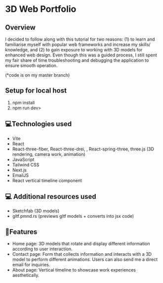 <h1>3D Web Portfolio</h1>

<h2>Overview</h2>
<p>I decided to follow along with this tutorial for two reasons: (1) to learn and familiarise myself with popular web frameworks and increase my skills/ knowledge, and (2) to gain exposure to working with 3D models for enhanced web design. Even though this was a guided process, I still spent my fair share of time troubleshooting and debugging the application to ensure smooth operation. </p>
<p>(*code is on my master branch)</p>

<h2>Setup for local host</h2>
<ol>
  <li>npm install</li>
  <li>npm run dev></li>
</ol>

<h2> 💻Technologies used </h2>
<ul>
  <li>Vite</li>
  <li>React</li>
  <li>React-three-fiber, React-three-drei, , React-spring-three, three.js (3D rendering, camera work, animation) </li>
  <li>JavaScript</li>
  <li>Tailwind CSS</li>
  <li>Next.js</li>
  <li>EmailJS</li>
  <li>React vertical timeline component</li>
</ul>

<h2> 💻 Additional resources used</h2>
<ul>
  <li>Sketchfab (3D models)</li>
  <li>gltf.pmnd.rs (previews gltf models + converts into jsx code)</li>
</ul>

<h2>🌟Features</h2>
<ul>
  <li>Home page: 3D models that rotate and display different information according to user interaction.</li>
  <li>Contact page: Form that collects information and interacts with a 3D model to perform different animations. Users can also send me a direct email for inquiries.</li>
  <li>About page: Vertical timeline to showcase work experiences aesthetically.</li>
</ul>
